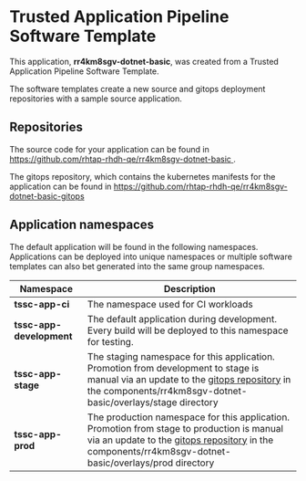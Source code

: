 # Trusted Application Pipeline Software Template

This application, **rr4km8sgv-dotnet-basic**, was created from a Trusted Application Pipeline Software Template.

The software templates create a new source and gitops deployment repositories with a sample source application. 

## Repositories

The source code for your application can be found in [https://github.com/rhtap-rhdh-qe/rr4km8sgv-dotnet-basic ](https://github.com/rhtap-rhdh-qe/rr4km8sgv-dotnet-basic ).
 
The gitops repository, which contains the kubernetes manifests for the application can be found in 
[https://github.com/rhtap-rhdh-qe/rr4km8sgv-dotnet-basic-gitops ](https://github.com/rhtap-rhdh-qe/rr4km8sgv-dotnet-basic-gitops ) 

## Application namespaces 

The default application will be found in the following namespaces. Applications can be deployed into unique namespaces or multiple software templates can also bet generated into the same group namespaces.  

|  Namespace   |  Description   |  
| -------- | -------- |
| **tssc-app-ci** | The namespace used for CI workloads |
| **tssc-app-development** | The default application during development. Every build will be deployed to this namespace for testing. |
| **tssc-app-stage** | The staging namespace for this application. Promotion from development to stage is manual via an update to the [gitops repository](https://github.com/rhtap-rhdh-qe/rr4km8sgv-dotnet-basic-gitops ) in the components/rr4km8sgv-dotnet-basic/overlays/stage directory |
| **tssc-app-prod** | The production namespace for this application. Promotion from stage to production is manual via an update to the [gitops repository](https://github.com/rhtap-rhdh-qe/rr4km8sgv-dotnet-basic-gitops ) in the components/rr4km8sgv-dotnet-basic/overlays/prod directory |
